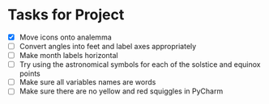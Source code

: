 # Tasks for Project
- [x] Move icons onto analemma
- [ ] Convert angles into feet and label axes appropriately
- [ ] Make month labels horizontal
- [ ] Try using the astronomical symbols for each of the solstice and equinox points
- [ ] Make sure all variables names are words 
- [ ] Make sure there are no yellow and red squiggles in PyCharm
